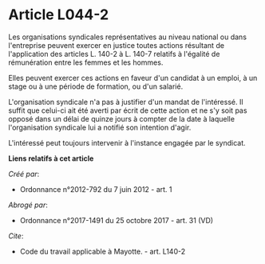 # Article L044-2

Les organisations syndicales représentatives au niveau national ou dans l'entreprise peuvent exercer en justice toutes
actions résultant de l'application des articles L. 140-2 à L. 140-7 relatifs à l'égalité de rémunération entre les femmes et
les hommes. 

Elles peuvent exercer ces actions en faveur d'un candidat à un emploi, à un stage ou à une période de formation, ou d'un
salarié. 

L'organisation syndicale n'a pas à justifier d'un mandat de l'intéressé. Il suffit que celui-ci ait été averti par écrit de
cette action et ne s'y soit pas opposé dans un délai de quinze jours à compter de la date à laquelle l'organisation syndicale
lui a notifié son intention d'agir. 

L'intéressé peut toujours intervenir à l'instance engagée par le syndicat.

**Liens relatifs à cet article**

_Créé par_:

  - Ordonnance n°2012-792 du 7 juin 2012 - art. 1

_Abrogé par_:

  - Ordonnance n°2017-1491 du 25 octobre 2017 - art. 31 (VD)

_Cite_:

  - Code du travail applicable à Mayotte. - art. L140-2
